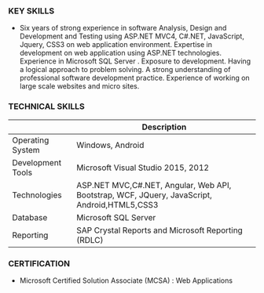 ### KEY SKILLS 

- Six years of strong experience in software Analysis, Design and Development and Testing using ASP.NET MVC4, C#.NET, JavaScript, Jquery, CSS3 on web application environment. Expertise in development on web application using ASP.NET technologies.  Experience in Microsoft SQL Server . Exposure to development. Having a logical approach to problem solving. A strong understanding of professional software development practice. Experience of working on large scale websites and micro sites.
 

### TECHNICAL SKILLS 

|  | Description |
| --- | --- |
|Operating System      | 	 Windows,  Android |
|Development Tools   |   Microsoft Visual Studio 2015, 2012|
|Technologies               |	 ASP.NET MVC,C#.NET, Angular, Web API, Bootstrap, WCF, JQuery, JavaScript, Android,HTML5,CSS3 |
|Database                      | Microsoft  SQL Server |
|Reporting                      |  SAP Crystal Reports and Microsoft Reporting (RDLC) |

### CERTIFICATION
-  Microsoft Certified Solution Associate (MCSA) : Web Applications 

  





<!--
**VijithP/vijithp** is a ✨ _special_ ✨ repository because its `README.md` (this file) appears on your GitHub profile.

Here are some ideas to get you started:

- 🔭 I’m currently working on ...
- 🌱 I’m currently learning ...
- 👯 I’m looking to collaborate on ...
- 🤔 I’m looking for help with ...
- 💬 Ask me about ...
- 📫 How to reach me: ...
- 😄 Pronouns: ...
- ⚡ Fun fact: ...
-->

